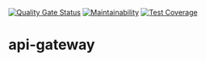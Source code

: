 [![Quality Gate Status](https://sonarcloud.io/api/project_badges/measure?project=Projeto-ECOmposteira_api-gateway&metric=alert_status)](https://sonarcloud.io/dashboard?id=Projeto-ECOmposteira_api-gateway)
[![Maintainability](https://api.codeclimate.com/v1/badges/9f136b63b2056c9eb904/maintainability)](https://codeclimate.com/github/Projeto-ECOmposteira/api-gateway/maintainability)
[![Test Coverage](https://api.codeclimate.com/v1/badges/9f136b63b2056c9eb904/test_coverage)](https://codeclimate.com/github/Projeto-ECOmposteira/api-gateway/test_coverage)

# api-gateway
